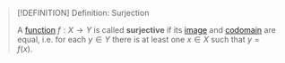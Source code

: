 >[!DEFINITION] Definition: Surjection
>
>A [function](../index.md) $f: X \to Y$ is called **surjective** if its [image](../index.md) and [codomain](../index.md) are equal, i.e. for each $y \in Y$ there is at least one $x \in X$ such that $y = f(x)$.
>